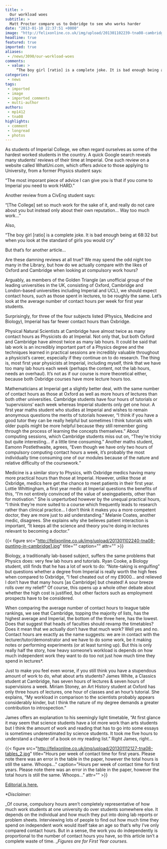 ```yaml
---
title: >
  Our workload woes
subtitle: >
  Matt Proctor compare us to Oxbridge to see who works harder
date: "2013-01-10 22:37:51 +0000"
image: "http://felixonline.co.uk/img/upload/201301102239-tna08-cambridge-1.jpg"
headline: true
featured: true
imported: true
aliases:
 - /news/3090/our-workload-woes
comments:
 - value: >
     “The boy girl [ratio] is a complete joke. It is bad enough being at 68:32 but when you look at the standard of girls you would cry” <br> <br>Wow your mate in Civ Eng is a cunt. Good luck to him getting a girl with a darling attitude like that. ,dare I say it, when one takes into account our longer term length and the fact that our first year actually contributes towards our degree classification, it would seem we work harder!,Feminism is about equality: What that includes is not objectifying women or holding them to unrealistic body images, something the 'standard of girls' comment implicitly furthers. ,"Only few courses run by oxbridge grads ... can live up to the standard" <br> <br>Seriously? Fuck you and your elitist prejudicial bullshit.,The point is that nobody is entitled to 'get a girl'. Women don't exist for gratification, and they have a choice in who, if anyone, 'gets' them. The 'standard of girls' comment also plays into the stereotype that women can be either attractive or intelligent, but not both, whic
categories:
 - news
tags:
 - imported
 - image
 - imported_comments
 - multi-author
authors:
 - mp1412
 - tna08
highlights:
 - comment
 - longread
 - photos
---
```


As students of Imperial College, we often regard ourselves as some of the hardest worked students in the country. A quick Google search reveals many students’ reviews of their time at Imperial. One such review on a website called WhatUni.com, which offers advice to those applying to University, from a former Physics student says:

“The most imporant piece of advice I can give you is that if you come to Imperial you need to work HARD.”

Another review from a CivEng student says:

“[The College] set so much work for the sake of it, and really do not care about you but instead only about their own reputation... Way too much work…”

Also,

“The boy girl [ratio] is a complete joke. It is bad enough being at 68:32 but when you look at the standard of girls you would cry”

But that’s for another article...

Are these damning reviews at all true? We may spend the odd night too many in the Library, but how do we actually compare with the likes of Oxford and Cambridge when looking at compulsory work hours?

Arguably, as members of the Golden Triangle (an unofficial group of the leading universities in the UK, consisting of Oxford, Cambridge and London-based universities including Imperial and UCL), we should expect contact hours, such as those spent in lectures, to be roughly the same. Let’s look at the average number of contact hours per week for first year students.

Surprisingly, for three of the four subjects listed (Physics, Medicine and Biology), Imperial has far fewer contact hours than Oxbridge.

Physical Natural Scientists at Cambridge have almost twice as many contact hours as Physicists do at Imperial. Not only that, but both Oxford and Cambridge have almost twice as many lab hours. It could be said that lab work is an incredibly important part of a Physics degree and the techniques learned in practical sessions are incredibly valuable throughout a physicist’s career, especially if they continue on to do research. The thing is, most first year physicists at Imperial, including myself, think that we have too many lab hours each week (perhaps the content, not the lab hours, needs an overhaul). It’s not as if our course is more theoretical either, because both Oxbridge courses have more lecture hours too.

Mathematicians at Imperial get a slightly better deal, with the same number of contact hours as those at Oxford as well as more hours of lectures than both other universities. Cambridge students have four hours of tutorials or ‘supervisions’ each week whereas Imperial students only get one hour. A first year maths student who studies at Imperial and wishes to remain anonymous questions the merits of tutorials however, “I think if you have a good tutor they can be really helpful but sometimes I think tutorials with older pupils might be more helpful because they still remember going through the process of learning the concepts themselves.” About computing sessions, which Cambridge students miss out on, “They’re tricky but quite interesting… if a little time consuming.” Another maths student, Eamonn Postlethwaite, agrees, “Even though we have only two hours of compulsory computing contact hours a week, it’s probably the most individually time consuming one of our modules because of the nature and relative difficulty of the coursework.”

Medicine is a similar story to Physics, with Oxbridge medics having many more practical hours than those at Imperial. However, unlike those at Oxbridge, medics here get the chance to meet patients in their first year. Lottie Whittingham, a first year medic at Imperial questions the benefits of this, “I’m not entirely convinced of the value of seeingpatients, other than for motivation.” She is unperturbed however by the unequal practical hours, “I think they’re more suited to a course which frequently leads to research rather than clinical practice… I don’t think it makes you a more competent doctor, they are more just to aid understanding.” Melanie Coates, another medic, disagrees. She explains why she believes patient interaction is important, “It keeps all the science and theory you’re doing in lectures relevant to becoming a doctor.”

{{< figure src="http://felixonline.co.uk/img/upload/201301102240-tna08-punting-in-cambridge1.jpg" title="" caption="" attr="" >}}

Biology, a traditionally lab-based subject, suffers the same problems that Physics does: very few lab hours and tutorials. Ryan Cooke, a Biology student, still finds that he has a lot of work to do: “Note-taking is engulfing” but questions whether a degree from Imperial is really worth the high fees when compared to Oxbridge, “I feel cheated out of my £9000… and relieved I don’t have that many hours [as Cambridge] but cheated! A sour breeze rolls over my relief!” Of course, this opens up a whole other debate about whether the high cost is justified, but other factors such as employment prospects have to be considered.

When comparing the average number of contact hours to league table rankings, we see that Cambridge, topping the majority of lists, has the highest average and Imperial, the bottom of the three here, has the lowest. Does that suggest that heads of faculties should revamp the timetables? Does it mean that we actually don’t have that much work? Well yes and no. Contact hours are exactly as the name suggests: we are in contact with the lecturer/tutor/demonstrator and we have to do some work, be it making notes or performing experiments (or at least turning up). But this is only really half the story, how heavy someone’s workload is depends on how much independent work they want to do too not just how much time they spend in lectures*.

Just to make you feel even worse, if you still think you have a stupendous amount of work to do, what about arts students? James White, a Classics student at Cambridge, has seven hours of lectures & seven hours of supervisions a week. Miriam Stoney, an Art History student at Oxford has only three hours of lectures, one hour of classes and an hour’s tutorial. She explains, “My workload in comparison to the scientists probably appears considerably kinder, but I think the nature of my degree demands a greater contribution to introspection.”

James offers an explanation to his seemingly light timetable, “At first glance it may seem that science students have a lot more work than arts students but I think the amount of work and reading that has to go into some essays is sometimes underestimated by science students. It took me five hours to understand a chapter of a book on my reading list.” Right James, right...

{{< figure src="http://felixonline.co.uk/img/upload/201301112127-tna08-tables_2.jpg" title="Hours per week of contact time for first years. Please note there was an error in the table in the paper, however the total hours is still the same. Whoops..." caption="Hours per week of contact time for first years. Please note there was an error in the table in the paper, however the total hours is still the same. Whoops..." attr="" >}}

[Editorial is here.](http://felixonline.co.uk/comment/3076/just-be-honest/)

_*Disclaimer:_

_Of course, compulsory hours aren’t completely representative of how much work students at one university do over students somewhere else. It depends on the individual and how much they put into doing lab reports or problem sheets. Interviewing lots of people to find out how much time they spend on independent work would itself take an age so that’s why I’ve only compared contact hours. But in a sense, the work you do independently is proportional to the number of contact hours you have, so this article isn’t a complete waste of time. __Figures are for First Year courses._
